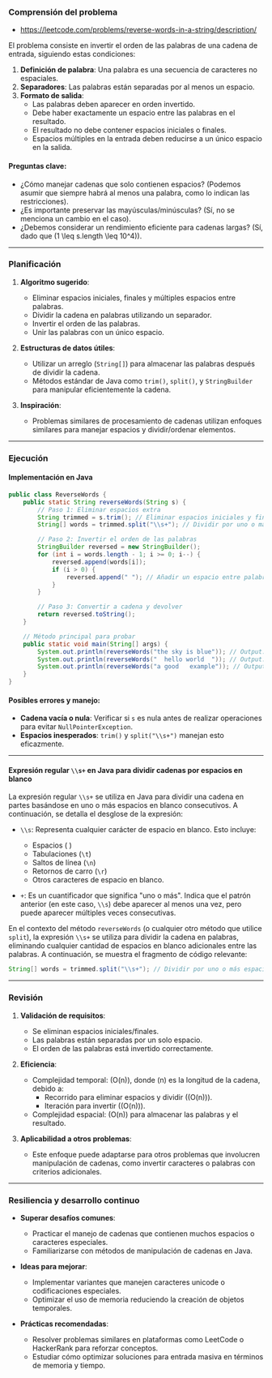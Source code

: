 ### **Comprensión del problema**

- https://leetcode.com/problems/reverse-words-in-a-string/description/

El problema consiste en invertir el orden de las palabras de una cadena de entrada, siguiendo estas condiciones:

1. **Definición de palabra**: Una palabra es una secuencia de caracteres no espaciales.
2. **Separadores**: Las palabras están separadas por al menos un espacio.
3. **Formato de salida**:
   - Las palabras deben aparecer en orden invertido.
   - Debe haber exactamente un espacio entre las palabras en el resultado.
   - El resultado no debe contener espacios iniciales o finales.
   - Espacios múltiples en la entrada deben reducirse a un único espacio en la salida.

#### Preguntas clave:

- ¿Cómo manejar cadenas que solo contienen espacios? (Podemos asumir que siempre habrá al menos una palabra, como lo indican las restricciones).
- ¿Es importante preservar las mayúsculas/minúsculas? (Sí, no se menciona un cambio en el caso).
- ¿Debemos considerar un rendimiento eficiente para cadenas largas? (Sí, dado que \(1 \leq s.length \leq 10^4\)).

---

### **Planificación**

1. **Algoritmo sugerido**:
   - Eliminar espacios iniciales, finales y múltiples espacios entre palabras.
   - Dividir la cadena en palabras utilizando un separador.
   - Invertir el orden de las palabras.
   - Unir las palabras con un único espacio.
2. **Estructuras de datos útiles**:

   - Utilizar un arreglo (`String[]`) para almacenar las palabras después de dividir la cadena.
   - Métodos estándar de Java como `trim()`, `split()`, y `StringBuilder` para manipular eficientemente la cadena.

3. **Inspiración**:
   - Problemas similares de procesamiento de cadenas utilizan enfoques similares para manejar espacios y dividir/ordenar elementos.

---

### **Ejecución**

#### Implementación en Java

```java
public class ReverseWords {
    public static String reverseWords(String s) {
        // Paso 1: Eliminar espacios extra
        String trimmed = s.trim(); // Eliminar espacios iniciales y finales
        String[] words = trimmed.split("\\s+"); // Dividir por uno o más espacios

        // Paso 2: Invertir el orden de las palabras
        StringBuilder reversed = new StringBuilder();
        for (int i = words.length - 1; i >= 0; i--) {
            reversed.append(words[i]);
            if (i > 0) {
                reversed.append(" "); // Añadir un espacio entre palabras
            }
        }

        // Paso 3: Convertir a cadena y devolver
        return reversed.toString();
    }

    // Método principal para probar
    public static void main(String[] args) {
        System.out.println(reverseWords("the sky is blue")); // Output: "blue is sky the"
        System.out.println(reverseWords("  hello world  ")); // Output: "world hello"
        System.out.println(reverseWords("a good   example")); // Output: "example good a"
    }
}
```

#### Posibles errores y manejo:

- **Cadena vacía o nula**: Verificar si `s` es nula antes de realizar operaciones para evitar `NullPointerException`.
- **Espacios inesperados**: `trim()` y `split("\\s+")` manejan esto eficazmente.

---

#### Expresión regular `\\s+` en Java para dividir cadenas por espacios en blanco

La expresión regular `\\s+` se utiliza en Java para dividir una cadena en partes basándose en uno o más espacios en blanco consecutivos. A continuación, se detalla el desglose de la expresión:

- `\\s`: Representa cualquier carácter de espacio en blanco. Esto incluye:

  - Espacios ( )
  - Tabulaciones (`\t`)
  - Saltos de línea (`\n`)
  - Retornos de carro (`\r`)
  - Otros caracteres de espacio en blanco.

- `+`: Es un cuantificador que significa "uno o más". Indica que el patrón anterior (en este caso, `\\s`) debe aparecer al menos una vez, pero puede aparecer múltiples veces consecutivas.

En el contexto del método `reverseWords` (o cualquier otro método que utilice `split`), la expresión `\\s+` se utiliza para dividir la cadena en palabras, eliminando cualquier cantidad de espacios en blanco adicionales entre las palabras. A continuación, se muestra el fragmento de código relevante:

```java
String[] words = trimmed.split("\\s+"); // Dividir por uno o más espacios
```

---

### **Revisión**

1. **Validación de requisitos**:

   - Se eliminan espacios iniciales/finales.
   - Las palabras están separadas por un solo espacio.
   - El orden de las palabras está invertido correctamente.

2. **Eficiencia**:

   - Complejidad temporal: \(O(n)\), donde \(n\) es la longitud de la cadena, debido a:
     - Recorrido para eliminar espacios y dividir (\(O(n)\)).
     - Iteración para invertir (\(O(n)\)).
   - Complejidad espacial: \(O(n)\) para almacenar las palabras y el resultado.

3. **Aplicabilidad a otros problemas**:
   - Este enfoque puede adaptarse para otros problemas que involucren manipulación de cadenas, como invertir caracteres o palabras con criterios adicionales.

---

### **Resiliencia y desarrollo continuo**

- **Superar desafíos comunes**:

  - Practicar el manejo de cadenas que contienen muchos espacios o caracteres especiales.
  - Familiarizarse con métodos de manipulación de cadenas en Java.

- **Ideas para mejorar**:

  - Implementar variantes que manejen caracteres unicode o codificaciones especiales.
  - Optimizar el uso de memoria reduciendo la creación de objetos temporales.

- **Prácticas recomendadas**:
  - Resolver problemas similares en plataformas como LeetCode o HackerRank para reforzar conceptos.
  - Estudiar cómo optimizar soluciones para entrada masiva en términos de memoria y tiempo.

```

```
